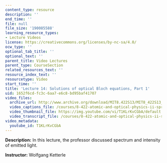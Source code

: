 ```yaml
---
content_type: resource
description: ''
end_time: ''
file: null
file_size: '190085588'
learning_resource_types:
- Lecture Videos
license: https://creativecommons.org/licenses/by-nc-sa/4.0/
ocw_type: ''
optional_tab_title: ''
optional_text: ''
parent_title: Video Lectures
parent_type: CourseSection
related_resources_text: ''
resource_index_text: ''
resourcetype: Video
start_time: ''
title: 'Lecture 14: Solutions of optical Bloch equations, Part 1'
uid: 1652f6cd-fc3c-6aa7-e6c8-bd95baf41707
video_files:
  archive_url: http://www.archive.org/download/MIT8.422S13/MIT8_422S13_lec14-1_300k.mp4
  video_captions_file: /courses/8-422-atomic-and-optical-physics-ii-spring-2013/e2d2ac59c97b5876a12e4fd1e3c8cd51_T1KLrKvCGbA.vtt
  video_thumbnail_file: https://img.youtube.com/vi/T1KLrKvCGbA/default.jpg
  video_transcript_file: /courses/8-422-atomic-and-optical-physics-ii-spring-2013/d6f783cc17100c96c10a640b0222493c_T1KLrKvCGbA.pdf
video_metadata:
  youtube_id: T1KLrKvCGbA
---
```


**Description:** In this lecture, the professor discussed spectrum and intensity of emitted light.

**Instructor:** Wolfgang Ketterle

